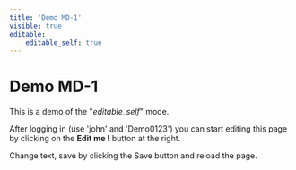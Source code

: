 ```yaml
---
title: 'Demo MD-1'
visible: true
editable:
    editable_self: true
---
```


# Demo MD-1

This is a demo of the "<i>editable_self</i>" mode.

After logging in (use 'john' and 'Demo0123') you can start editing this page by clicking on the <b>Edit me !</b> button at the right.

Change text, save by clicking the Save button and reload the page.
